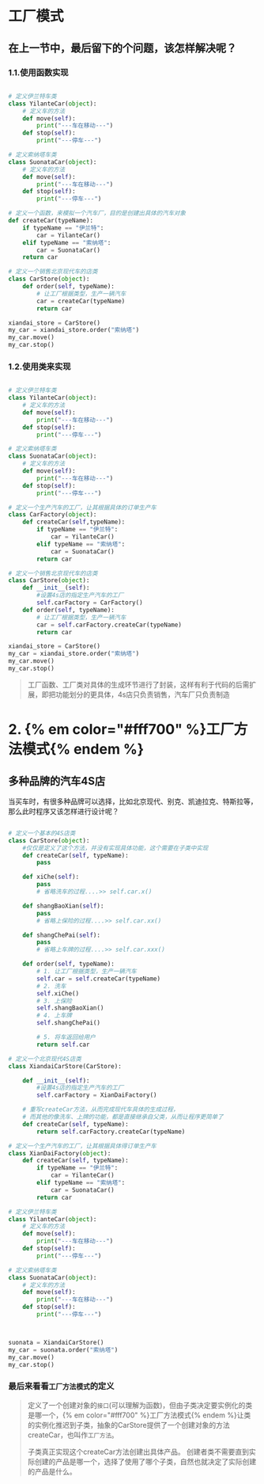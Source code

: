 # 工厂模式


## 在上一节中，最后留下的个问题，该怎样解决呢？

### 1.1.使用函数实现

```python

# 定义伊兰特车类
class YilanteCar(object):
	# 定义车的方法
	def move(self):
		print("---车在移动---")
	def stop(self):
		print("---停车---")

# 定义索纳塔车类
class SuonataCar(object):
	# 定义车的方法
	def move(self):
		print("---车在移动---")
	def stop(self):
		print("---停车---")

# 定义一个函数，来模拟一个汽车厂，目的是创建出具体的汽车对象
def createCar(typeName):
	if typeName == "伊兰特":
		car = YilanteCar()
	elif typeName == "索纳塔":
		car = SuonataCar()
	return car

# 定义一个销售北京现代车的店类
class CarStore(object):
	def order(self, typeName):
		# 让工厂根据类型，生产一辆汽车
		car = createCar(typeName)
		return car

xiandai_store = CarStore()
my_car = xiandai_store.order("索纳塔")
my_car.move()
my_car.stop()
```

### 1.2.使用类来实现

```python

# 定义伊兰特车类
class YilanteCar(object):
	# 定义车的方法
	def move(self):
		print("---车在移动---")
	def stop(self):
		print("---停车---")

# 定义索纳塔车类
class SuonataCar(object):
	# 定义车的方法
	def move(self):
		print("---车在移动---")
	def stop(self):
		print("---停车---")

# 定义一个生产汽车的工厂，让其根据具体的订单生产车
class CarFactory(object):
	def createCar(self,typeName):
		if typeName == "伊兰特":
			car = YilanteCar()
		elif typeName == "索纳塔":
			car = SuonataCar()
		return car

# 定义一个销售北京现代车的店类
class CarStore(object):
	def __init__(self):
		#设置4s店的指定生产汽车的工厂
		self.carFactory = CarFactory()
	def order(self, typeName):
		# 让工厂根据类型，生产一辆汽车
		car = self.carFactory.createCar(typeName)
		return car

xiandai_store = CarStore()
my_car = xiandai_store.order("索纳塔")
my_car.move()
my_car.stop()
```

>
> 工厂函数、工厂类对具体的生成环节进行了封装，这样有利于代码的后需扩展，即把功能划分的更具体，4s店只负责销售，汽车厂只负责制造

# 2. {% em color="#fff700" %}工厂方法模式{% endem %}

## 多种品牌的汽车4S店

当买车时，有很多种品牌可以选择，比如北京现代、别克、凯迪拉克、特斯拉等，那么此时程序又该怎样进行设计呢？

```python

# 定义一个基本的4S店类
class CarStore(object):
	#仅仅是定义了这个方法，并没有实现具体功能，这个需要在子类中实现
    def createCar(self, typeName):
        pass

    def xiChe(self):
    	pass
    	# 省略洗车的过程....>> self.car.x()

    def shangBaoXian(self):
    	pass
    	# 省略上保险的过程....>> self.car.xx()

    def shangChePai(self):
    	pass
    	# 省略上车牌的过程....>> self.car.xxx()

    def order(self, typeName):
        # 1. 让工厂根据类型，生产一辆汽车
        self.car = self.createCar(typeName)
        # 2. 洗车
        self.xiChe()
        # 3. 上保险
        self.shangBaoXian()
        # 4. 上车牌
        self.shangChePai()

        # 5. 将车返回给用户
        return self.car

# 定义一个北京现代4S店类
class XiandaiCarStore(CarStore):

	def __init__(self):
		#设置4s店的指定生产汽车的工厂
		self.carFactory = XianDaiFactory()

	# 重写createCar方法，从而完成现代车具体的生成过程，
	# 而其他的像洗车、上牌的功能，都是直接继承自父类，从而让程序更简单了
    def createCar(self, typeName):
        return self.carFactory.createCar(typeName)

# 定义一个生产汽车的工厂，让其根据具体得订单生产车
class XianDaiFactory(object):
    def createCar(self, typeName):
        if typeName == "伊兰特":
            car = YilanteCar()
        elif typeName == "索纳塔":
            car = SuonataCar()
        return car

# 定义伊兰特车类
class YilanteCar(object):
    # 定义车的方法
    def move(self):
        print("---车在移动---")
    def stop(self):
        print("---停车---")

# 定义索纳塔车类
class SuonataCar(object):
    # 定义车的方法
    def move(self):
        print("---车在移动---")
    def stop(self):
        print("---停车---")



suonata = XiandaiCarStore()
my_car = suonata.order("索纳塔")
my_car.move()
my_car.stop()


```

### 最后来看看`工厂方法模式`的定义

> 定义了一个创建对象的`接口`(可以理解为函数)，但由子类决定要实例化的类是哪一个，{% em color="#fff700" %}工厂方法模式{% endem %}让类的实例化推迟到子类，抽象的CarStore提供了一个创建对象的方法createCar，也叫作`工厂方法`。
>
> 子类真正实现这个createCar方法创建出具体产品。
创建者类不需要直到实际创建的产品是哪一个，选择了使用了哪个子类，自然也就决定了实际创建的产品是什么。
